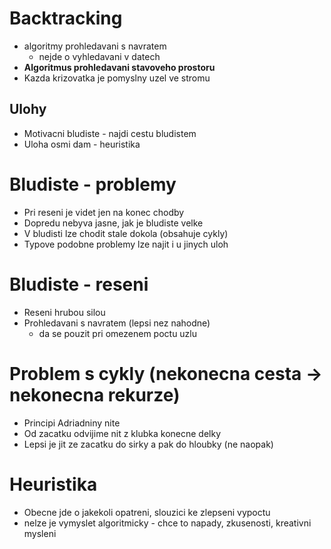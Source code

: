 # Backtracking
- algoritmy prohledavani s navratem
    - nejde o vyhledavani v datech
- **Algoritmus prohledavani stavoveho prostoru**
- Kazda krizovatka je pomyslny uzel ve stromu

## Ulohy
- Motivacni bludiste - najdi cestu bludistem
- Uloha osmi dam - heuristika

# Bludiste - problemy
- Pri reseni je videt jen na konec chodby
- Dopredu nebyva jasne, jak je bludiste velke
- V bludisti lze chodit stale dokola (obsahuje cykly)
- Typove podobne problemy lze najit i u jinych uloh

# Bludiste - reseni
- Reseni hrubou silou
- Prohledavani s navratem (lepsi nez nahodne)
    - da se pouzit pri omezenem poctu uzlu

# Problem s cykly (nekonecna cesta -> nekonecna rekurze)
- Principi Adriadniny nite
- Od zacatku odvijime nit z klubka konecne delky
- Lepsi je jit ze zacatku do sirky a pak do hloubky (ne naopak)

# Heuristika
- Obecne jde o jakekoli opatreni, slouzici ke zlepseni vypoctu
- nelze je vymyslet algoritmicky - chce to napady, zkusenosti, kreativni mysleni


